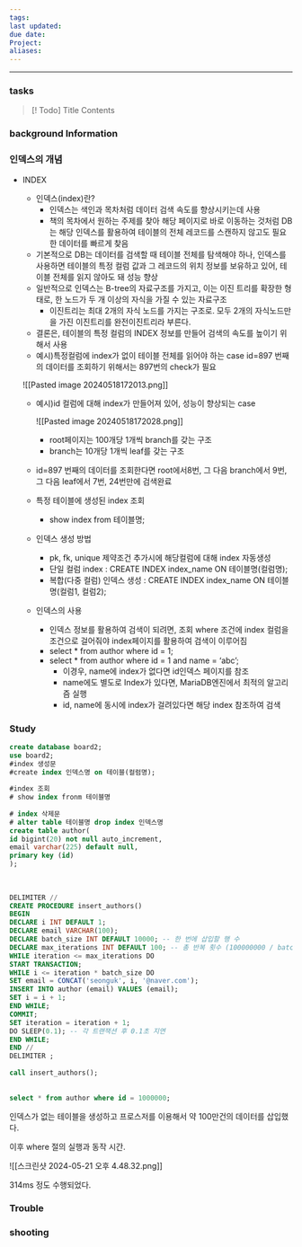 ```yaml
---
tags: 
last updated: 
due date: 
Project: 
aliases:
---
```

--- 
### tasks

> [! Todo] Title
> Contents

### background Information

### 인덱스의 개념

- INDEX
    
    - 인덱스(index)란?
        - 인덱스는 색인과 목차처럼 데이터 검색 속도를 향상시키는데 사용
        - 책의 목차에서 원하는 주제를 찾아 해당 페이지로 바로 이동하는 것처럼 DB는 해당 인덱스를 활용하여 테이블의 전체 레코드를 스캔하지 않고도 필요한 데이터를 빠르게 찾음
    - 기본적으로 DB는 데이터를 검색할 때 테이블 전체를 탐색해야 하나, 인덱스를 사용하면 테이블의 특정 컬럼 값과 그 레코드의 위치 정보를 보유하고 있어, 테이블 전체를 읽지 않아도 돼 성능 향상
    - 일반적으로 인덱스는 B-tree의 자료구조를 가지고, 이는 이진 트리를 확장한 형태로, 한 노드가 두 개 이상의 자식을 가질 수 있는 자료구조
        - 이진트리는 최대 2개의 자식 노드를 가지는 구조로. 모두 2개의 자식노드만을 가진 이진트리를 완전이진트리라 부른다.
    - 결론은, 테이블의 특정 컬럼의 INDEX 정보를 만들어 검색의 속도를 높이기 위해서 사용
    - 예시)특정컬럼에 index가 없이 테이블 전체를 읽어야 하는 case id=897 번째의 데이터를 조회하기 위해서는 897번의 check가 필요
    
   ![[Pasted image 20240518172013.png]]
    
    - 예시)id 컬럼에 대해 index가 만들어져 있어, 성능이 향상되는 case
        
       ![[Pasted image 20240518172028.png]]
        
        - root페이지는 100개당 1개씩 branch를 갖는 구조
        - branch는 10개당 1개씩 leaf를 갖는 구조
    - id=897 번째의 데이터를 조회한다면 root에서8번, 그 다음 branch에서 9번, 그 다음 leaf에서 7번, 24번만에 검색완료
        
    - 특정 테이블에 생성된 index 조회
        
        - show index from 테이블명;
    - 인덱스 생성 방법
        
        - pk, fk, unique 제약조건 추가시에 해당컬럼에 대해 index 자동생성
        - 단일 컬럼 index : CREATE INDEX index_name ON 테이블명(컬럼명);
        - 복합(다중 컬럼) 인덱스 생성 : CREATE INDEX index_name ON 테이블명(컬럼1, 컬럼2);
    - 인덱스의 사용
        
        - 인덱스 정보를 활용하여 검색이 되려면, 조회 where 조건에 index 컬럼을 조건으로 걸어줘야 index페이지를 활용하여 검색이 이루어짐
        - select * from author where id = 1;
        - select * from author where id = 1 and name = ‘abc’;
            - 이경우, name에 index가 없다면 id인덱스 페이지를 참조
            - name에도 별도로 Index가 있다면, MariaDB엔진에서 최적의 알고리즘 실행
            - id, name에 동시에 index가 걸려있다면 해당 index 참조하여 검색

### Study

```sql
create database board2;  
use board2;  
#index 생성문  
#create index 인덱스명 on 테이블(컬럼명);  
  
#index 조회  
# show index fronm 테이블명  
  
# index 삭제문  
# alter table 테이블명 drop index 인덱스명
create table author(  
id bigint(20) not null auto_increment,  
email varchar(225) default null,  
primary key (id)  
);  
  
  
  
DELIMITER //  
CREATE PROCEDURE insert_authors()  
BEGIN  
DECLARE i INT DEFAULT 1;  
DECLARE email VARCHAR(100);  
DECLARE batch_size INT DEFAULT 10000; -- 한 번에 삽입할 행 수  
DECLARE max_iterations INT DEFAULT 100; -- 총 반복 횟수 (100000000 / batch_size)DECLARE iteration INT DEFAULT 1;  
WHILE iteration <= max_iterations DO  
START TRANSACTION;  
WHILE i <= iteration * batch_size DO  
SET email = CONCAT('seonguk', i, '@naver.com');  
INSERT INTO author (email) VALUES (email);  
SET i = i + 1;  
END WHILE;  
COMMIT;  
SET iteration = iteration + 1;  
DO SLEEP(0.1); -- 각 트랜잭션 후 0.1초 지연  
END WHILE;  
END //  
DELIMITER ;  
  
call insert_authors();  
  
  
select * from author where id = 1000000;

```


인덱스가 없는 테이블을 생성하고 프로스저를 이용해서 약 100만건의 데이터를 삽입했다.

이후 where 절의 실행과 동작 시간.

![[스크린샷 2024-05-21 오후 4.48.32.png]]

314ms 정도 수행되었다.


### Trouble





### shooting

